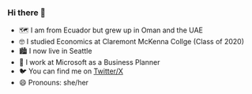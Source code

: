 ### Hi there 👋

- 🗺 I am from Ecuador but grew up in Oman and the UAE
- 🤓 I studied Economics at Claremont McKenna Collge (Class of 2020)
- 🏙 I now live in Seattle
- 💼 I work at Microsoft as a Business Planner
- 🐦 You can find me on [Twitter/X](https://www.twitter.com/vickyfloresn)
- 😄 Pronouns: she/her

